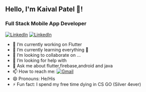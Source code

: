 

## Hello, I'm Kaival Patel 👋!
### Full Stack Mobile App Developer
[![LinkedIn](https://img.shields.io/badge/LinkedIn-View-blue.svg)](https://www.linkedin.com/in/kaiival/)</t>
[![LinkedIn](https://img.shields.io/badge/LinkedIn-View-blue.svg)](https://www.linkedin.com/in/kaiival/)
- 🔭 I’m currently working on Flutter 
- 🌱 I’m currently learning everything 🤣
- 👯 I’m looking to collaborate on ...
- 🤔 I’m looking for help with 
- 💬 Ask me about flutter,firebase,android and java
- 📫 How to reach me: [![Gmail](https://img.shields.io/badge/Email-white?style=for-the-badge&logo=Gmail)](mailto:kaivalpatel53@gmail.com)
- 😄 Pronouns: He/His
- ⚡ Fun fact: I spend my free time dying in CS GO (Silver 4ever)
